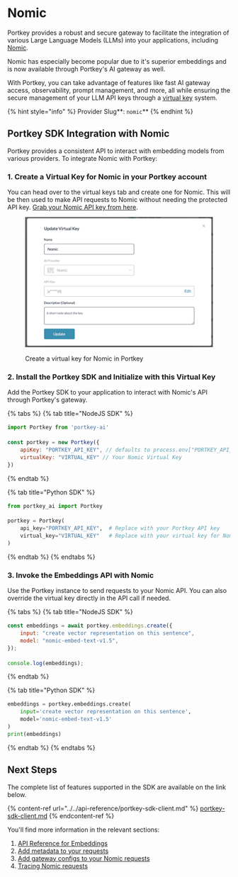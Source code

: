 # Nomic

Portkey provides a robust and secure gateway to facilitate the integration of various Large Language Models (LLMs) into your applications, including [Nomic](https://docs.nomic.ai/reference/getting-started/).

Nomic has especially become popular due to it's superior embeddings and is now available through Portkey's AI gateway as well.

With Portkey, you can take advantage of features like fast AI gateway access, observability, prompt management, and more, all while ensuring the secure management of your LLM API keys through a [virtual key](../../product/ai-gateway-streamline-llm-integrations/virtual-keys/) system.

{% hint style="info" %}
Provider Slug**: **<mark style="color:blue;">**`nomic`**</mark>
{% endhint %}

## Portkey SDK Integration with Nomic

Portkey provides a consistent API to interact with embedding models from various providers. To integrate Nomic with Portkey:

### 1. Create a Virtual Key for Nomic in your Portkey account

You can head over to the virtual keys tab and create one for Nomic. This will be then used to make API requests to Nomic without needing the protected API key. [Grab your Nomic API key from here](https://atlas.nomic.ai/data/randomesid/org/keys).

<figure><img src="../../.gitbook/assets/image (2) (1) (1) (1).png" alt=""><figcaption><p>Create a virtual key for Nomic in Portkey</p></figcaption></figure>

### 2. Install the Portkey SDK and Initialize with this Virtual Key

Add the Portkey SDK to your application to interact with Nomic's API through Portkey's gateway.&#x20;

{% tabs %}
{% tab title="NodeJS SDK" %}
```javascript
import Portkey from 'portkey-ai'
 
const portkey = new Portkey({
    apiKey: "PORTKEY_API_KEY", // defaults to process.env["PORTKEY_API_KEY"]
    virtualKey: "VIRTUAL_KEY" // Your Nomic Virtual Key
})
```
{% endtab %}

{% tab title="Python SDK" %}
```python
from portkey_ai import Portkey

portkey = Portkey(
    api_key="PORTKEY_API_KEY",  # Replace with your Portkey API key
    virtual_key="VIRTUAL_KEY"   # Replace with your virtual key for Nomic
)
```
{% endtab %}
{% endtabs %}

### **3. Invoke the Embeddings API with Nomic**

Use the Portkey instance to send requests to your Nomic API. You can also override the virtual key directly in the API call if needed.

{% tabs %}
{% tab title="NodeJS SDK" %}
```javascript
const embeddings = await portkey.embeddings.create({
    input: "create vector representation on this sentence",
    model: "nomic-embed-text-v1.5",
});

console.log(embeddings);
```
{% endtab %}

{% tab title="Python SDK" %}
```python
embeddings = portkey.embeddings.create(
    input='create vector representation on this sentence',
    model='nomic-embed-text-v1.5'
)
print(embeddings)
```
{% endtab %}
{% endtabs %}

## Next Steps

The complete list of features supported in the SDK are available on the link below.

{% content-ref url="../../api-reference/portkey-sdk-client.md" %}
[portkey-sdk-client.md](../../api-reference/portkey-sdk-client.md)
{% endcontent-ref %}

You'll find more information in the relevant sections:

1. [API Reference for Embeddings](../../provider-endpoints/embeddings.md)
2. [Add metadata to your requests](../../product/observability-modern-monitoring-for-llms/metadata.md)
3. [Add gateway configs to your Nomic requests](../../product/ai-gateway-streamline-llm-integrations/configs.md)
4. [Tracing Nomic requests](../../product/observability-modern-monitoring-for-llms/traces.md)
